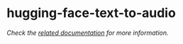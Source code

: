 # hugging-face-text-to-audio

_Check the [related documentation](https://docs.swiss-ai-center.ch/reference/services/hugging-face-text-to-audio) for more information._
